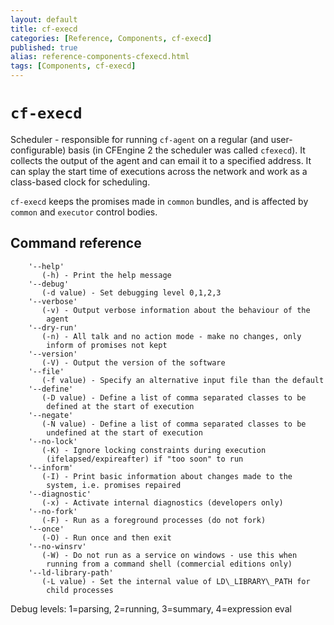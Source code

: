 ```yaml
---
layout: default
title: cf-execd
categories: [Reference, Components, cf-execd]
published: true
alias: reference-components-cfexecd.html
tags: [Components, cf-execd]
---
```


# `cf-execd`

Scheduler - responsible for running `cf-agent` on a regular (and
user-configurable) basis (in CFEngine 2 the scheduler was called
`cfexecd`). It collects the output of the agent and can email it to a
specified address. It can splay the start time of executions across
the network and work as a class-based clock for scheduling.

`cf-execd` keeps the promises made in
`common` bundles, and is affected by
`common` and `executor` control
bodies.


## Command reference

        '--help'
           (-h) - Print the help message
        '--debug'
           (-d value) - Set debugging level 0,1,2,3
        '--verbose'
           (-v) - Output verbose information about the behaviour of the
            agent
        '--dry-run'
           (-n) - All talk and no action mode - make no changes, only
            inform of promises not kept
        '--version'
           (-V) - Output the version of the software
        '--file'
           (-f value) - Specify an alternative input file than the default
        '--define'
           (-D value) - Define a list of comma separated classes to be
            defined at the start of execution
        '--negate'
           (-N value) - Define a list of comma separated classes to be
            undefined at the start of execution
        '--no-lock'
           (-K) - Ignore locking constraints during execution
            (ifelapsed/expireafter) if "too soon" to run
        '--inform'
           (-I) - Print basic information about changes made to the
            system, i.e. promises repaired
        '--diagnostic'
           (-x) - Activate internal diagnostics (developers only)
        '--no-fork'
           (-F) - Run as a foreground processes (do not fork)
        '--once'
           (-O) - Run once and then exit
        '--no-winsrv'
           (-W) - Do not run as a service on windows - use this when
            running from a command shell (commercial editions only)
        '--ld-library-path'
           (-L value) - Set the internal value of LD\_LIBRARY\_PATH for
            child processes

Debug levels: 1=parsing, 2=running, 3=summary, 4=expression eval


